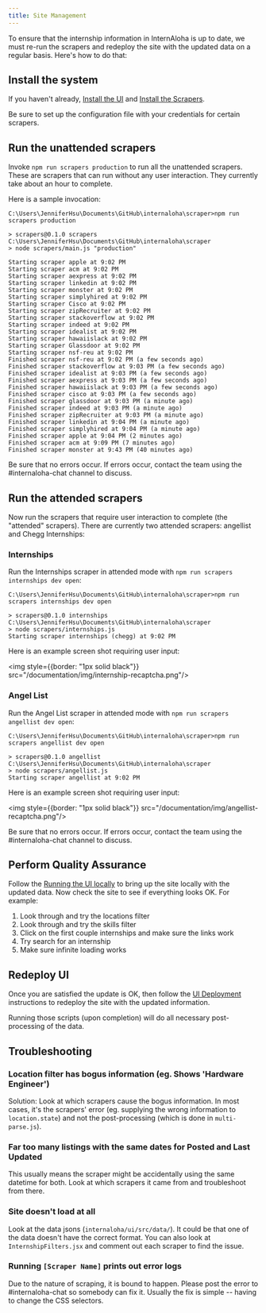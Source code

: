 ```yaml
---
title: Site Management
---
```


To ensure that the internship information in InternAloha is up to date, we must re-run the scrapers and redeploy the site with the updated data on a regular basis. Here's how to do that:

## Install the system

If you haven't already, [Install the UI](./ui/installation) and [Install the Scrapers](./scrapers/installation).

Be sure to set up the configuration file with your credentials for certain scrapers.

## Run the unattended scrapers

Invoke `npm run scrapers production` to run all the unattended scrapers. These are scrapers that can run without any user interaction.  They currently take about an hour to complete.

Here is a sample invocation:

```
C:\Users\JenniferHsu\Documents\GitHub\internaloha\scraper>npm run scrapers production

> scrapers@0.1.0 scrapers C:\Users\JenniferHsu\Documents\GitHub\internaloha\scraper
> node scrapers/main.js "production"

Starting scraper apple at 9:02 PM
Starting scraper acm at 9:02 PM
Starting scraper aexpress at 9:02 PM
Starting scraper linkedin at 9:02 PM
Starting scraper monster at 9:02 PM
Starting scraper simplyhired at 9:02 PM
Starting scraper Cisco at 9:02 PM
Starting scraper zipRecruiter at 9:02 PM
Starting scraper stackoverflow at 9:02 PM
Starting scraper indeed at 9:02 PM
Starting scraper idealist at 9:02 PM
Starting scraper hawaiislack at 9:02 PM
Starting scraper Glassdoor at 9:02 PM
Starting scraper nsf-reu at 9:02 PM
Finished scraper nsf-reu at 9:02 PM (a few seconds ago)
Finished scraper stackoverflow at 9:03 PM (a few seconds ago)
Finished scraper idealist at 9:03 PM (a few seconds ago)
Finished scraper aexpress at 9:03 PM (a few seconds ago)
Finished scraper hawaiislack at 9:03 PM (a few seconds ago)
Finished scraper cisco at 9:03 PM (a few seconds ago)
Finished scraper glassdoor at 9:03 PM (a minute ago)
Finished scraper indeed at 9:03 PM (a minute ago)
Finished scraper zipRecruiter at 9:03 PM (a minute ago)
Finished scraper linkedin at 9:04 PM (a minute ago)
Finished scraper simplyhired at 9:04 PM (a minute ago)
Finished scraper apple at 9:04 PM (2 minutes ago)
Finished scraper acm at 9:09 PM (7 minutes ago)
Finished scraper monster at 9:43 PM (40 minutes ago)
```

Be sure that no errors occur. If errors occur, contact the team using the #internaloha-chat channel to discuss.

## Run the attended scrapers

Now run the scrapers that require user interaction to complete (the "attended" scrapers). There are currently two attended scrapers: angellist and Chegg Internships:

### Internships

Run the Internships scraper in attended mode with `npm run scrapers internships dev open`:


```
C:\Users\JenniferHsu\Documents\GitHub\internaloha\scraper>npm run scrapers internships dev open

> scrapers@0.1.0 internships C:\Users\JenniferHsu\Documents\GitHub\internaloha\scraper
> node scrapers/internships.js
Starting scraper internships (chegg) at 9:02 PM
```

Here is an example screen shot requiring user input:

<img style={{border: "1px solid black"}} src="/documentation/img/internship-recaptcha.png"/>

### Angel List

Run the Angel List scraper in attended mode with `npm run scrapers angellist dev open`:

```
C:\Users\JenniferHsu\Documents\GitHub\internaloha\scraper>npm run scrapers angellist dev open

> scrapers@0.1.0 angellist C:\Users\JenniferHsu\Documents\GitHub\internaloha\scraper
> node scrapers/angellist.js
Starting scraper angellist at 9:02 PM
```

Here is an example screen shot requiring user input:

<img style={{border: "1px solid black"}} src="/documentation/img/angellist-recaptcha.png"/>

Be sure that no errors occur. If errors occur, contact the team using the #internaloha-chat channel to discuss.

## Perform Quality Assurance

Follow the [Running the UI locally](./ui/running) to bring up the site locally with the updated data. Now check the site to see if everything looks OK. For example:

1. Look through and try the locations filter
2. Look through and try the skills filter
3. Click on the first couple internships and make sure the links work
4. Try search for an internship
5. Make sure infinite loading works

## Redeploy UI

Once you are satisfied the update is OK, then follow the [UI Deployment](./ui/deploying) instructions to redeploy the site with the updated information.

Running those scripts (upon completion) will do all necessary post-processing of the data.


## Troubleshooting

### Location filter has bogus information (eg. Shows 'Hardware Engineer')

Solution: Look at which scrapers cause the bogus information. In most cases, it's the scrapers' error (eg. supplying the wrong information to `location.state`) and not the post-processing (which is done in `multi-parse.js`).
     
### Far too many listings with the same dates for Posted and Last Updated

This usually means the scraper might be accidentally using the same datetime for both. Look at which scrapers it came from and troubleshoot from there.
    
### Site doesn't load at all

Look at the data jsons (`internaloha/ui/src/data/`). It could be that one of the data doesn't have the correct format.
You can also look at `InternshipFilters.jsx` and comment out each scraper to find the issue.

### Running `[Scraper Name]` prints out error logs

Due to the nature of scraping, it is bound to happen. Please post the error to #internaloha-chat so somebody can fix it. Usually the fix is simple -- having to change the CSS selectors.